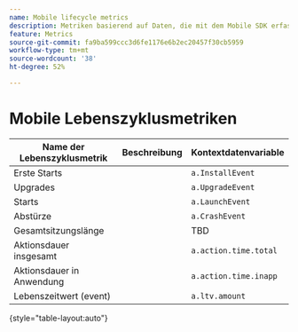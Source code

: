 ```yaml
---
name: Mobile lifecycle metrics
description: Metriken basierend auf Daten, die mit dem Mobile SDK erfasst wurden.
feature: Metrics
source-git-commit: fa9ba599ccc3d6fe1176e6b2ec20457f30cb5959
workflow-type: tm+mt
source-wordcount: '38'
ht-degree: 52%

---
```


# Mobile Lebenszyklusmetriken

| Name der Lebenszyklusmetrik | Beschreibung | Kontextdatenvariable |
| --- | --- | --- |
| Erste Starts | | `a.InstallEvent` |
| Upgrades | | `a.UpgradeEvent` |
| Starts | | `a.LaunchEvent` |
| Abstürze | | `a.CrashEvent` |
| Gesamtsitzungslänge | | TBD |
| Aktionsdauer insgesamt | | `a.action.time.total` |
| Aktionsdauer in Anwendung | | `a.action.time.inapp` |
| Lebenszeitwert (event) | | `a.ltv.amount` |

{style="table-layout:auto"}

